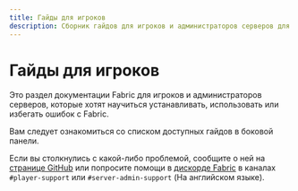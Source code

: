 ```yaml
---
title: Гайды для игроков
description: Сборник гайдов для игроков и администраторов серверов для установки и использования Fabric.
---
```


# Гайды для игроков

Это раздел документации Fabric для игроков и администраторов серверов, которые хотят научиться устанавливать, использовать или избегать ошибок с Fabric.

Вам следует ознакомиться со списком доступных гайдов в боковой панели.

Если вы столкнулись с какой-либо проблемой, сообщите о ней на [странице GitHub](https://github.com/FabricMC/fabric-docs) или попросите помощи в [дискорде Fabric](https://discord.gg/v6v4pMv) в каналах `#player-support` или `#server-admin-support` (На английском языке).
